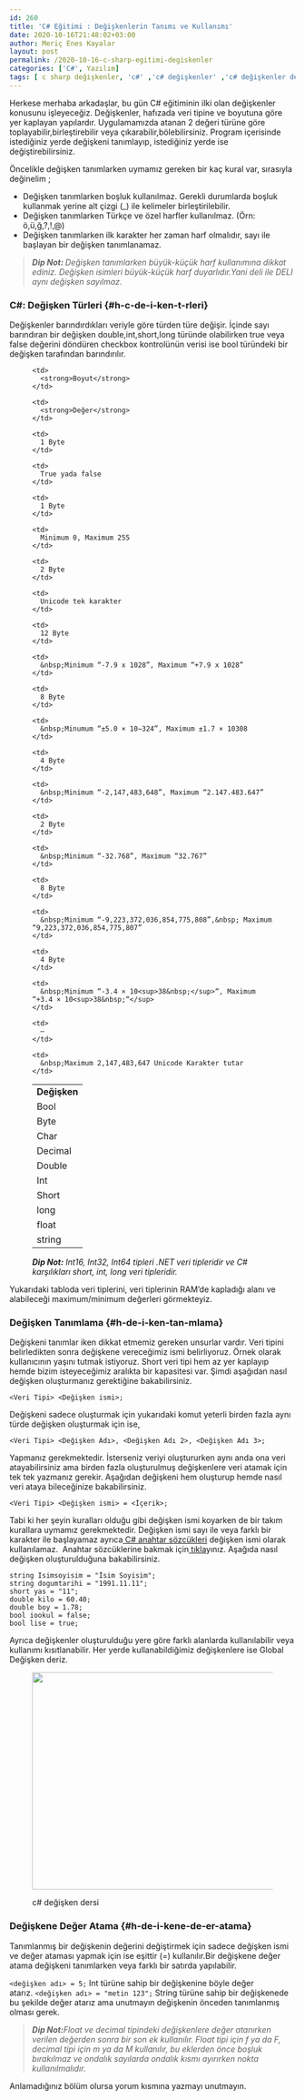 ```yaml
---
id: 260
title: 'C# Eğitimi : Değişkenlerin Tanımı ve Kullanımı'
date: 2020-10-16T21:48:02+03:00
author: Meriç Enes Kayalar
layout: post
permalink: /2020-10-16-c-sharp-egitimi-degiskenler
categories: ['C#', Yazılım]
tags: [ c sharp değişkenler, 'c#' ,'c# değişkenler' ,'c# değişkenler detaylı anlatım' ,'c# eğitimi' ,yazılım geliştirme]
---
```

 

Herkese merhaba arkadaşlar, bu gün C# eğitiminin ilki olan değişkenler konusunu işleyeceğiz. Değişkenler, hafızada veri tipine ve boyutuna göre yer kaplayan yapılardır. Uygulamamızda atanan 2 değeri türüne göre toplayabilir,birleştirebilir veya çıkarabilir,bölebilirsiniz. Program içerisinde istediğiniz yerde değişkeni tanımlayıp, istediğiniz yerde ise değiştirebilirsiniz.

Öncelikle değişken tanımlarken uymamız gereken bir kaç kural var, sırasıyla değinelim ;

  * Değişken tanımlarken boşluk kullanılmaz. Gerekli durumlarda boşluk kullanmak yerine alt çizgi (_) ile kelimeler birleştirilebilir.
  * Değişken tanımlarken Türkçe ve özel harfler kullanılmaz. (Örn: ö,ü,ğ,?,!,@)
  * Değişken tanımlarken ilk karakter her zaman harf olmalıdır, sayı ile başlayan bir değişken tanımlanamaz.

<blockquote class="wp-block-quote">
  <p>
    <em><strong>Dip Not:&nbsp;</strong>Değişken tanımlarken&nbsp;büyük-küçük harf kullanımına dikkat ediniz. Değişken isimleri büyük-küçük harf duyarlıdır.Yani deli ile DELI aynı değişken sayılmaz.</em>
  </p>
</blockquote>

### C#: **Değişken Türleri** {#h-c-de-i-ken-t-rleri}

Değişkenler barındırdıkları veriyle göre türden türe değişir. İçinde sayı barındıran bir değişken double,int,short,long türünde olabilirken true veya false değerini döndüren&nbsp;checkbox kontrolünün verisi ise bool türündeki bir değişken tarafından barındırılır.<figure class="wp-block-table">

<table>
  <tr>
    <td>
      <strong>Değişken</strong>
    </td>
    
    <td>
      <strong>Boyut</strong>
    </td>
    
    <td>
      <strong>Değer</strong>
    </td>
  </tr>
  
  <tr>
    <td>
      Bool
    </td>
    
    <td>
      1 Byte
    </td>
    
    <td>
      True yada false
    </td>
  </tr>
  
  <tr>
    <td>
      Byte
    </td>
    
    <td>
      1 Byte
    </td>
    
    <td>
      Minimum 0, Maximum 255
    </td>
  </tr>
  
  <tr>
    <td>
      Char
    </td>
    
    <td>
      2 Byte
    </td>
    
    <td>
      Unicode tek karakter
    </td>
  </tr>
  
  <tr>
    <td>
      Decimal
    </td>
    
    <td>
      12 Byte
    </td>
    
    <td>
      &nbsp;Minimum “-7.9 x 1028”, Maximum “+7.9 x 1028”
    </td>
  </tr>
  
  <tr>
    <td>
      Double
    </td>
    
    <td>
      8 Byte
    </td>
    
    <td>
      &nbsp;Minumum “±5.0 × 10−324”, Maximum ±1.7 × 10308
    </td>
  </tr>
  
  <tr>
    <td>
      Int
    </td>
    
    <td>
      4 Byte
    </td>
    
    <td>
      &nbsp;Minimum “-2,147,483,648”, Maximum “2.147.483.647”
    </td>
  </tr>
  
  <tr>
    <td>
      Short
    </td>
    
    <td>
      2 Byte
    </td>
    
    <td>
      &nbsp;Minimum “-32.768”, Maximum “32.767”
    </td>
  </tr>
  
  <tr>
    <td>
      long
    </td>
    
    <td>
      8 Byte
    </td>
    
    <td>
      &nbsp;Minimum “-9,223,372,036,854,775,808”,&nbsp; Maximum “9,223,372,036,854,775,807”
    </td>
  </tr>
  
  <tr>
    <td>
      float
    </td>
    
    <td>
      4 Byte
    </td>
    
    <td>
      &nbsp;Minimum “-3.4 × 10<sup>38&nbsp;</sup>“, Maximum “+3.4 × 10<sup>38&nbsp;“</sup>
    </td>
  </tr>
  
  <tr>
    <td>
      string
    </td>
    
    <td>
      –
    </td>
    
    <td>
      &nbsp;Maximum 2,147,483,647 Unicode Karakter tutar
    </td>
  </tr>
</table><figcaption>

_**Dip Not:**&nbsp;Int16, Int32, Int64 tipleri .NET veri tipleridir ve C# karşılıkları short, int, long veri tipleridir._</figcaption></figure> 

Yukarıdaki tabloda veri tiplerini, veri tiplerinin RAM’de kapladığı alanı ve alabileceği maximum/minimum değerleri görmekteyiz.

### **Değişken Tanımlama** {#h-de-i-ken-tan-mlama}

Değişkeni tanımlar iken dikkat etmemiz gereken unsurlar vardır. Veri tipini belirledikten sonra değişkene vereceğimiz ismi belirliyoruz. Örnek olarak kullanıcının yaşını tutmak istiyoruz. Short veri tipi hem az yer kaplayıp hemde bizim isteyeceğimiz aralıkta bir kapasitesi var. Şimdi aşağıdan nasıl değişken oluşturmanız gerektiğine bakabilirsiniz.

`<Veri Tipi> <Değişken ismi>;`

Değişkeni sadece oluşturmak için yukarıdaki komut yeterli birden fazla aynı türde değişken oluşturmak için ise,

`<Veri Tipi> <Değişken Adı>, <Değişken Adı 2>, <Değişken Adı 3>;`

Yapmanız gerekmektedir. İsterseniz veriyi oluştururken aynı anda ona veri atayabilirsiniz ama birden fazla oluşturulmuş değişkenlere veri atamak için tek tek yazmanız gerekir. Aşağıdan değişkeni hem oluşturup hemde nasıl veri ataya bileceğinize bakabilirsiniz.

`<Veri Tipi> <Değişken ismi> = <İçerik>;`

Tabi ki her şeyin kuralları olduğu gibi değişken ismi koyarken de bir takım kurallara uymamız gerekmektedir. Değişken ismi sayı ile veya farklı bir karakter ile başlayamaz ayrıca[ C# anahtar sözcükleri](https://merich.rocks/url/3ce661) değişken ismi olarak kullanılamaz.  Anahtar sözcüklerine bakmak için[ tıkla](https://merich.rocks/url/3ce661)yınız. Aşağıda nasıl değişken oluşturulduğuna bakabilirsiniz.

<div class="hcb_wrap">
  <pre class="prism line-numbers lang-csharp" data-file="main.cs" data-lang="C#"><code>string Isimsoyisim = "İsim Soyisim";
string dogumtarihi = "1991.11.11";
short yas = "11";
double kilo = 60.40;
double boy = 1.78;
bool iookul = false;
bool lise = true;</code></pre>
</div>

Ayrıca değişkenler oluşturulduğu yere göre farklı alanlarda kullanılabilir veya kullanımı kısıtlanabilir. Her yerde kullanabildiğimiz değişkenlere ise Global Değişken deriz.<figure class="wp-block-image size-large is-style-default">

<img loading="lazy" width="725" height="382" src="https://www.merich.rocks/wp-content/uploads/2020/11/Screenshot_2-1.png" alt="" class="wp-image-302" /> <figcaption>c# değişken dersi</figcaption></figure> 

### **Değişkene Değer Atama** {#h-de-i-kene-de-er-atama}

Tanımlanmış bir değişkenin değerini değiştirmek için sadece değişken ismi ve değer ataması yapmak için ise eşittir (=) kullanılır.Bir değişkene değer atama değişkeni tanımlarken veya farklı bir satırda yapılabilir.

`<değişken adı> = 5;`&nbsp;Int türüne sahip bir değişkenine böyle değer atarız.&nbsp;`<değişken adı> = "metin 123";`&nbsp;String türüne sahip bir değişkenede bu şekilde değer atarız ama unutmayın değişkenin önceden tanımlanmış olması gerek.

<blockquote class="wp-block-quote">
  <p>
    <strong><em>Dip Not:</em></strong><em>Float ve decimal tipindeki değişkenlere değer atanırken verilen değerden sonra bir son ek kullanılır. Float tipi için f ya da F, decimal tipi için m ya da M kullanılır, bu eklerden önce boşluk bırakılmaz ve&nbsp;ondalık sayılarda ondalık kısmı ayırırken nokta kullanılmalıdır.</em>
  </p>
</blockquote>

Anlamadığınız bölüm olursa yorum kısmına yazmayı unutmayın.